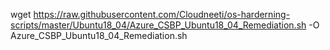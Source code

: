 wget https://raw.githubusercontent.com/Cloudneeti/os-harderning-scripts/master/Ubuntu18_04/Azure_CSBP_Ubuntu18_04_Remediation.sh -O Azure_CSBP_Ubuntu18_04_Remediation.sh


